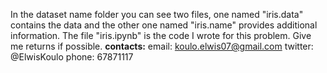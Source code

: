  
In the dataset name folder you can see two files, one named "iris.data" contains the data and the other one named "iris.name" provides additional information.
The file "iris.ipynb" is the code I wrote for this problem.
Give me returns if possible.
**contacts:**
email: koulo.elwis07@gmail.com
twitter: @ElwisKoulo
phone: 67871117
